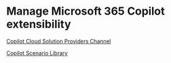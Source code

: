 # Manage Microsoft 365 Copilot extensibility

[Copilot Cloud Solution Providers Channel](https://cloudpartners.transform.microsoft.com/partner-gtm/csp/copilot)

[Copilot Scenario Library](https://adoption.microsoft.com/en-us/scenario-library/)
